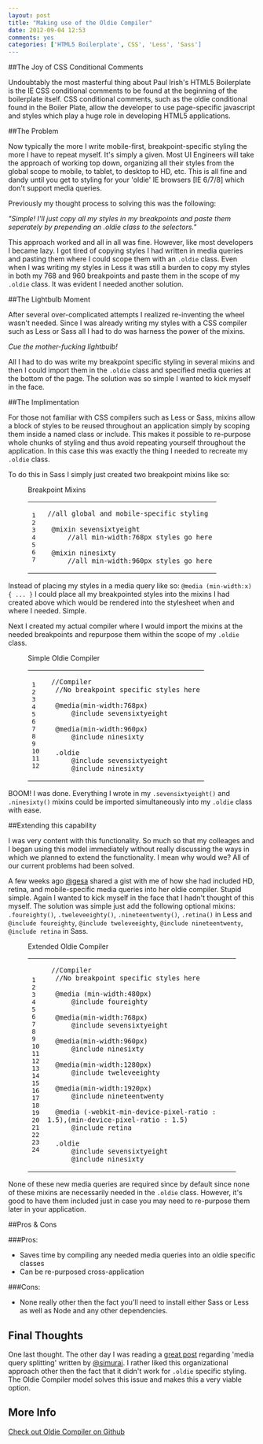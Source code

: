 ```yaml
---
layout: post
title: "Making use of the Oldie Compiler"
date: 2012-09-04 12:53
comments: yes
categories: ['HTML5 Boilerplate', CSS', 'Less', 'Sass']
---
```


##The Joy of CSS Conditional Comments

Undoubtably the most masterful thing about Paul Irish's HTML5 Boilerplate is the IE CSS conditional comments to be found at the beginning of the boilerplate itself. CSS conditional comments, such as the oldie conditional found in the Boiler Plate, allow the developer to use page-specific javascript and styles which play a huge role in developing HTML5 applications. 

##The Problem

Now typically the more I write mobile-first, breakpoint-specific styling the more I have to repeat myself. It's simply a given. Most UI Engineers will take the approach of working top down, organizing all their styles from the global scope to mobile, to tablet, to desktop to HD, etc. This is all fine and dandy until you get to styling for your 'oldie' IE browsers [IE 6/7/8] which don't support media queries. 

Previously my thought process to solving this was the following: 
	
_"Simple! I'll just copy all my styles in my breakpoints and paste them seperately by prepending an .oldie class to the selectors."_

This approach worked and all in all was fine. However, like most developers I became lazy. I got tired of copying styles I had written in media queries and pasting them where I could scope them with an ```.oldie``` class. Even when I was writing my styles in Less it was still a burden to copy my styles in both my 768 and 960 breakpoints and paste them in the scope of my ```.oldie``` class. It was evident I needed another solution.

##The Lightbulb Moment

After several over-complicated attempts I realized re-inventing the wheel wasn't needed. Since I was already writing my styles with a CSS compiler such as Less or Sass all I had to do was harness the power of the mixins. 

_Cue the mother-fucking lightbulb!_

<!-- more -->

All I had to do was write my breakpoint specific styling in several mixins and then I could import them in the ```.oldie``` class and specified media queries at the bottom of the page. The solution was so simple I wanted to kick myself in the face.

##The Implimentation

For those not familiar with CSS compilers such as Less or Sass, mixins allow a block of styles to be reused throughout an application simply by scoping them inside a named class or include. This makes it possible to re-purpose whole chunks of styling and thus avoid repeating yourself throughout the application. In this case this was exactly the thing I needed to recreate my ```.oldie``` class.

To do this in Sass I simply just created two breakpoint mixins like so:

<figure class='code'><figcaption><span>Breakpoint Mixins </span></figcaption>
 <div class='highlight'><table><tbody><tr><td class='gutter'><pre class='line-numbers'><span class='line-number'>1</span>
<span class='line-number'>2</span>
<span class='line-number'>3</span>
<span class='line-number'>4</span>
<span class='line-number'>5</span>
<span class='line-number'>6</span>
<span class='line-number'>7</span>
</pre></td><td class='code'><pre><code class='SASS'><span class='line'> <span class='c1'>//all global and mobile-specific styling</span>
</span><span class='line'>
</span><span class='line'>  <span class='k'>@mixin</span><span class='nf'> sevensixtyeight</span>
</span><span class='line'>      <span class='c1'>//all min-width:768px styles go here</span>
</span><span class='line'>
</span><span class='line'>  <span class='k'>@mixin</span> <span class='nc'>ninesixty</span>
</span><span class='line'>      <span class='c1'>//all min-width:960px styles go here</span>
</span></code></pre></td></tr></tbody></table></div></figure>

Instead of placing my styles in a media query like so: ```@media (min-width:x) { ... }``` I could place all my breakpointed styles into the mixins I had created above which would be rendered into the stylesheet when and where I needed. Simple.

Next I created my actual compiler where I would import the mixins at the needed breakpoints and repurpose them within the scope of my ```.oldie``` class.

<figure class='code'><figcaption><span>Simple Oldie Compiler </span></figcaption>
 <div class='highlight'><table><tbody><tr><td class='gutter'><pre class='line-numbers'><span class='line-number'>1</span>
<span class='line-number'>2</span>
<span class='line-number'>3</span>
<span class='line-number'>4</span>
<span class='line-number'>5</span>
<span class='line-number'>6</span>
<span class='line-number'>7</span>
<span class='line-number'>8</span>
<span class='line-number'>9</span>
<span class='line-number'>10</span>
<span class='line-number'>11</span>
<span class='line-number'>12</span>
</pre></td><td class='code'><pre><code class='SASS'><span class='line'> <span class='c1'>//Compiler</span>
</span><span class='line'>  <span class='c1'>//No breakpoint specific styles here</span>
</span><span class='line'>
</span><span class='line'>  <span class='k'>@media</span><span class='o'>(</span><span class='nt'>min-width</span><span class='nd'>:768px</span><span class='o'>)</span>
</span><span class='line'>      <span class='k'>@include</span><span class='nd'> sevensixtyeight</span>
</span><span class='line'>
</span><span class='line'>  <span class='k'>@media</span><span class='o'>(</span><span class='nt'>min-width</span><span class='nd'>:960px</span><span class='o'>)</span>
</span><span class='line'>      <span class='k'>@include</span><span class='nd'> ninesixty</span>
</span><span class='line'>
</span><span class='line'>  <span class='nc'>.oldie</span>
</span><span class='line'>      <span class='k'>@include</span><span class='nd'> sevensixtyeight</span>
</span><span class='line'>      <span class='k'>@include</span><span class='nd'> ninesixty</span>
</span></code></pre></td></tr></tbody></table></div></figure>

BOOM! I was done. Everything I wrote in my ```.sevensixtyeight()``` and ```.ninesixty()``` mixins could be imported simultaneously into my ```.oldie``` class with ease. 

##Extending this capability

I was very content with this functionality. So much so that my colleages and I began using this model immediately without really discussing the ways in which we planned to extend the functionality. I mean why would we? All of our current problems had been solved.

A few weeks ago <a href='https://twitter.com/gesa' title='@gesa'>@gesa</a> shared a gist with me of how she had included HD, retina, and mobile-specific media queries into her oldie compiler. Stupid simple. Again I wanted to kick myself in the face that I hadn't thought of this myself. The solution was simple just add the following optional mixins: ```.foureighty()```, ```.tweleveeighty()```, ```.nineteentwenty()```, ```.retina()``` in Less and ```@include foureighty```, ```@include tweleveeighty```, ```@include nineteentwenty```, ```@include retina``` in Sass.

<figure class='code'><figcaption><span>Extended Oldie Compiler </span></figcaption>
 <div class='highlight'><table><tbody><tr><td class='gutter'><pre class='line-numbers'><span class='line-number'>1</span>
<span class='line-number'>2</span>
<span class='line-number'>3</span>
<span class='line-number'>4</span>
<span class='line-number'>5</span>
<span class='line-number'>6</span>
<span class='line-number'>7</span>
<span class='line-number'>8</span>
<span class='line-number'>9</span>
<span class='line-number'>10</span>
<span class='line-number'>11</span>
<span class='line-number'>12</span>
<span class='line-number'>13</span>
<span class='line-number'>14</span>
<span class='line-number'>15</span>
<span class='line-number'>16</span>
<span class='line-number'>17</span>
<span class='line-number'>18</span>
<span class='line-number'>19</span>
<span class='line-number'>20</span>
<span class='line-number'>21</span>
<span class='line-number'>22</span>
<span class='line-number'>23</span>
<span class='line-number'>24</span>
</pre></td><td class='code'><pre><code class='SASS'><span class='line'> <span class='c1'>//Compiler</span>
</span><span class='line'>  <span class='c1'>//No breakpoint specific styles here</span>
</span><span class='line'>
</span><span class='line'>  <span class='k'>@media</span> <span class='o'>(</span><span class='nt'>min-width</span><span class='nd'>:480px</span><span class='o'>)</span>
</span><span class='line'>      <span class='k'>@include</span><span class='nd'> foureighty</span>
</span><span class='line'>
</span><span class='line'>  <span class='k'>@media</span><span class='o'>(</span><span class='nt'>min-width</span><span class='nd'>:768px</span><span class='o'>)</span>
</span><span class='line'>      <span class='k'>@include</span><span class='nd'> sevensixtyeight</span>
</span><span class='line'>
</span><span class='line'>  <span class='k'>@media</span><span class='o'>(</span><span class='nt'>min-width</span><span class='nd'>:960px</span><span class='o'>)</span>
</span><span class='line'>      <span class='k'>@include</span><span class='nd'> ninesixty</span>
</span><span class='line'>
</span><span class='line'>  <span class='k'>@media</span><span class='o'>(</span><span class='nt'>min-width</span><span class='nd'>:1280px</span><span class='o'>)</span>
</span><span class='line'>      <span class='k'>@include</span><span class='nd'> tweleveeighty</span>
</span><span class='line'>
</span><span class='line'>  <span class='k'>@media</span><span class='o'>(</span><span class='nt'>min-width</span><span class='nd'>:1920px</span><span class='o'>)</span>
</span><span class='line'>      <span class='k'>@include</span><span class='nd'> nineteentwenty</span>
</span><span class='line'>
</span><span class='line'>  <span class='k'>@media</span> <span class='o'>(</span><span class='nt'>-webkit-min-device-pixel-ratio</span> <span class='nd'>:</span> <span class='nt'>1</span><span class='nc'>.5</span><span class='o'>),(</span><span class='nt'>min-device-pixel-ratio</span> <span class='nd'>:</span> <span class='nt'>1</span><span class='nc'>.5</span><span class='o'>)</span>
</span><span class='line'>      <span class='k'>@include</span><span class='nd'> retina</span>
</span><span class='line'>
</span><span class='line'>  <span class='nc'>.oldie</span>
</span><span class='line'>      <span class='k'>@include</span><span class='nd'> sevensixtyeight</span>
</span><span class='line'>      <span class='k'>@include</span><span class='nd'> ninesixty</span>
</span></code></pre></td></tr></tbody></table></div></figure>

None of these new media queries are required since by default since none of these mixins are necessarily needed in the ```.oldie``` class. However, it's good to have them included just in case you may need to re-purpose them later in your application. 

##Pros & Cons

###Pros:

* Saves time by compiling any needed media queries into an oldie specific classes
* Can be re-purposed cross-application

###Cons: 

* None really other then the fact you'll need to install either Sass or Less as well as Node and any other dependencies.

## Final Thoughts

One last thought. The other day I was reading a <a href='http://simurai.com/post/30451824480/media-query-splitting' title='great post'>great post</a> regarding 'media query splitting' written by <a href='https://twitter.com/simurai' title='@simurai'>@simurai</a>. I rather liked this  organizational approach other then the fact that it didn't work for ```.oldie``` specific styling. The Oldie Compiler model solves this issue and makes this a very viable option. 

## More Info

<a href='https://github.com/seawolff/oldiecompiler' title='Check out Oldie Compiler on Github'>Check out Oldie Compiler on Github</a> 
